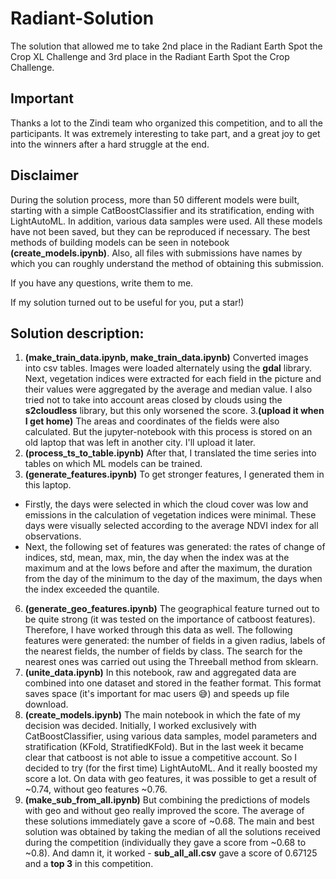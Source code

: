 # Radiant-Solution

The solution that allowed me to take 2nd place in the Radiant Earth Spot the Crop XL Challenge and 3rd place in the Radiant Earth Spot the Crop Challenge.

## Important

Thanks a lot to the Zindi team who organized this competition, and to all the participants. It was extremely interesting to take part, and a great joy to get into the winners after a hard struggle at the end.

## Disclaimer

During the solution process, more than 50 different models were built, starting with a simple CatBoostClassifier and its stratification, ending with LightAutoML.  In addition, various data samples were used. All these models have not been saved, but they can be reproduced if necessary. The best methods of building models can be seen in notebook __(create_models.ipynb)__. Also, all files with submissions have names by which you can roughly understand the method of obtaining this submission.

If you have any questions, write them to me.

If my solution turned out to be useful for you, put a star!)

## Solution description:

1. __(make_train_data.ipynb, make_train_data.ipynb)__ 
Converted images into csv tables. Images were loaded alternately using the **gdal** library. Next, vegetation indices were extracted for each field in the picture and their values were aggregated by the average and median value. I also tried not to take into account areas closed by clouds using the **s2cloudless** library, but this only worsened the score. 
3.__(upload it when I get home)__ 
The areas and coordinates of the fields were also calculated. But the jupyter-notebook with this process is stored on an old laptop that was left in another city. I'll upload it later.
4. __(process_ts_to_table.ipynb)__ 
After that, I translated the time series into tables on which ML models can be trained.
5. __(generate_features.ipynb)__ 
To get stronger features, I generated them in this laptop. 
  - Firstly, the days were selected in which the cloud cover was low and emissions in the calculation of vegetation indices were minimal. These days were visually selected according to the average NDVI index for all observations.
  - Next, the following set of features was generated: the rates of change of indices, std, mean, max, min, the day when the index was at the maximum and at the lows before and after the maximum, the duration from the day of the minimum to the day of the maximum, the days when the index exceeded the quantile.
6. __(generate_geo_features.ipynb)__ 
The geographical feature turned out to be quite strong (it was tested on the importance of catboost features). Therefore, I have worked through this data as well. The following features were generated: the number of fields in a given radius, labels of the nearest fields, the number of fields by class. The search for the nearest ones was carried out using the Threeball method from sklearn.
8. __(unite_data.ipynb)__ 
In this notebook, raw and aggregated data are combined into one dataset and stored in the feather format. This format saves space (it's important for mac users 😅) and speeds up file download.
9. __(create_models.ipynb)__ 
The main notebook in which the fate of my decision was decided. Initially, I worked exclusively with CatBoostClassifier, using various data samples, model parameters and stratification (KFold, StratifiedKFold). But in the last week it became clear that catboost is not able to issue a competitive account. So I decided to try (for the first time) LightAutoML. And it really boosted my score a lot. On data with geo features, it was possible to get a result of ~0.74, without geo features ~0.76.
10. __(make_sub_from_all.ipynb)__
But combining the predictions of models with geo and without geo really improved the score. The average of these solutions immediately gave a score of ~0.68. 
The main and best solution was obtained by taking the median of all the solutions received during the competition (individually they gave a score from ~0.68 to ~0.8). And damn it, it worked - __sub_all_all.csv__ gave a score of 0.67125 and a __top 3__ in this competition.
